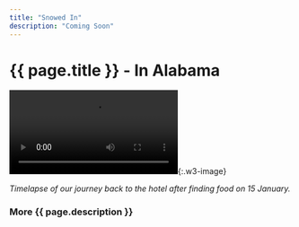 ```yaml
---
title: "Snowed In"
description: "Coming Soon"
---
```


# {{ page.title }} - In Alabama

![Timelapse of snowy roads in Huntsville, Alabama taken on 15 January.](/assets/img/SnowDay.mov "Timelapse of snowy roads in Huntsville, Alabama taken on 15 January."){:.w3-image}

_Timelapse of our journey back to the hotel after finding food on 15 January._



### More {{ page.description }}
